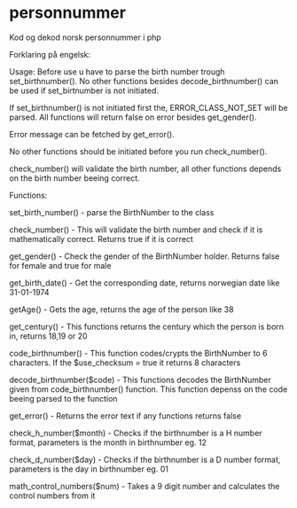 # personnummer
Kod og dekod norsk personnummer i php

Forklaring på engelsk:

Usage:
Before use u have to parse the birth number trough set_birthnumber(). No other functions besides decode_birthnumber() can be used if set_birtnumber is not initiated. 

If set_birthnumber() is not initiated first the, ERROR_CLASS_NOT_SET will be parsed. All functions will return false on error besides get_gender().

Error message can be fetched by get_error().

No other functions should be initiated before you run check_number(). 

check_number() will validate the birth number, all other functions depends on the birth number beeing correct.

Functions:

set_birth_number()			- parse the BirthNumber to the class

check_number()				- This will validate the birth number and check if it is mathematically correct. Returns true if it is correct

get_gender()				- Check the gender of the BirthNumber holder. Returns false for female and true for male

get_birth_date()			- Get the corresponding date, returns norwegian date like 31-01-1974

getAge()					- Gets the age, returns the age of the person like 38

get_century()				- This functions returns the century which the person is born in, returns 18,19 or 20

code_birthnumber()			- This function codes/crypts the BirthNumber to 6 characters. If the $use_checksum = true it returns 8 characters

decode_birthnumber($code)	- This functions decodes the BirthNumber given from code_birthnumber() function. This function depenss on the code beeing parsed to the function

get_error()					- Returns the error text if any functions returns false

check_h_number($month)		- Checks if the birthnumber is a H number format, parameters is the month in birthnumber eg. 12

check_d_number($day)		- Checks if the birthnumber is a D number format, parameters is the day in birthnumber eg. 01

math_control_numbers($num) 	- Takes a 9 digit number and calculates the control numbers from it
